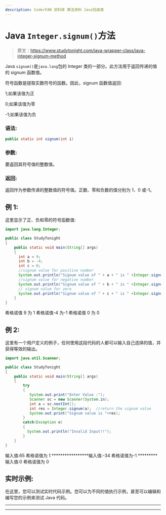 ```yaml
---
description: CoderFAN 资料库 算法资料 Java包装类
---
```


# Java `Integer.signum()`方法

> 原文：<https://www.studytonight.com/java-wrapper-class/java-integer-signum-method>

Java `signum()`是`java.lang`包的 Integer 类的一部分。此方法用于返回传递的值的 signum 函数值。

符号函数是提取实数符号的函数。因此，signum 函数值返回:

1;如果该值为正

0;如果该值为零

-1;如果该值为负

### 语法:

```java
public static int signum(int i)
```

### 参数:

要返回其符号值的整数值。

### 返回:

返回作为参数传递的整数值的符号值。正数、零和负数的值分别为 1、0 或-1。

## 例 1:

这里显示了正、负和零的符号函数值:

```java
import java.lang.Integer;

public class StudyTonight
{  
    public static void main(String[] args) 
    {  
      int a = 9;
      int b = -4;
      int c = 0;
      //signum value for positive number  
      System.out.println("Signum value of " + a + " is " +Integer.signum(a)); 
      //signum value for negative number
      System.out.println("Signum value of " + b + " is " +Integer.signum(b)); 
      // signum value for zero
      System.out.println("Signum value of " + c + " is " +Integer.signum(c)); 
    }  
} 
```

希格诺值 9 为 1
希格诺值-4 为-1
希格诺值 0 为 0

## 例 2:

这里有一个用户定义的例子，任何使用这段代码的人都可以输入自己选择的值，并获得等效的输出。

```java
import java.util.Scanner;  

public class StudyTonight
{  
    public static void main(String[] args)
    {  
        try
        {
           System.out.print("Enter Value :");       
           Scanner sc = new Scanner(System.in);  
           int a = sc.nextInt();  
           int res = Integer.signum(a);  //return the signum value
           System.out.print("Signum value is "+res);
        }
        catch(Exception e)
        {
          System.out.println("Invalid Input!!");
        }   
    }  
} 
```

输入值:65
希格诺值为 1
*****************输入值:-34
希格诺值为-1
*********输入值:0
希格诺值为 0

## 实时示例:

在这里，您可以测试实时代码示例。您可以为不同的值执行示例，甚至可以编辑和编写您的示例来测试 Java 代码。

* * *

* * *